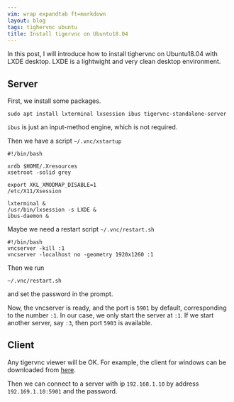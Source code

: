 ```yaml
---
vim: wrap expandtab ft=markdown
layout: blog
tags: tighervnc ubuntu
title: Install tigervnc on Ubuntu18.04
---
```


In this post, I will introduce how to install tighervnc on Ubuntu18.04 with LXDE desktop. LXDE is a lightwight and very clean desktop environment.

## Server

First, we install some packages.
```
sudo apt install lxterminal lxsession ibus tigervnc-standalone-server
```

`ibus` is just an input-method engine, which is not required.

Then we have a script `~/.vnc/xstartup`

```
#!/bin/bash

xrdb $HOME/.Xresources
xsetroot -solid grey

export XKL_XMODMAP_DISABLE=1
/etc/X11/Xsession

lxterminal &
/usr/bin/lxsession -s LXDE &
ibus-daemon &
```

Maybe we need a restart script `~/.vnc/restart.sh`

```
#!/bin/bash
vncserver -kill :1
vncserver -localhost no -geometry 1920x1260 :1
```

Then we run
```
~/.vnc/restart.sh
```
and set the password in the prompt.

Now, the vncserver is ready, and the port is `5901` by default, corresponding to the number `:1`. In our case, we only start the server at `:1`. If we start another server, say `:3`, then port `5903` is available.

## Client

Any tigervnc viewer will be OK. For example, the client for windows can be downloaded from [here](https://bintray.com/tigervnc/stable/download_file?file_path=tigervnc-1.10.1.exe).

Then we can connect to a server with ip `192.168.1.10` by address `192.169.1.10:5901` and the password.

